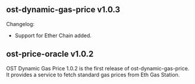 ## ost-dynamic-gas-price v1.0.3

Changelog:

- Support for Ether Chain added.

## ost-price-oracle v1.0.2

OST Dynamic Gas Price 1.0.2 is the first release of ost-dynamic-gas-price. It provides a service to fetch standard gas prices from Eth Gas Station.
